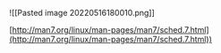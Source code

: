 ![[Pasted image 20220516180010.png]]

[http://man7.org/linux/man-pages/man7/sched.7.html](http://man7.org/linux/man-pages/man7/sched.7.html))